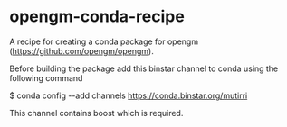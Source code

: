 opengm-conda-recipe
===================

A recipe for creating a conda package for opengm (https://github.com/opengm/opengm).


Before building the package add this binstar channel to conda using the following command

$ conda config --add channels https://conda.binstar.org/mutirri

This channel contains boost which is required.

